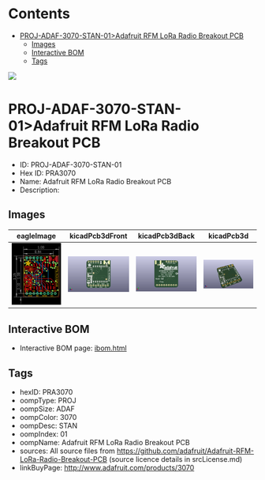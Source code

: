 



Contents
========

* [PROJ-ADAF-3070-STAN-01>Adafruit RFM LoRa Radio Breakout PCB](#proj-adaf-3070-stan-01adafruit-rfm-lora-radio-breakout-pcb)
	* [Images](#images)
	* [Interactive BOM](#interactive-bom)
	* [Tags](#tags)
  
![][im]
# PROJ-ADAF-3070-STAN-01>Adafruit RFM LoRa Radio Breakout PCB

- ID: PROJ-ADAF-3070-STAN-01
- Hex ID: PRA3070
- Name: Adafruit RFM LoRa Radio Breakout PCB
- Description: 

## Images
  
  

|eagleImage|kicadPcb3dFront|kicadPcb3dBack|kicadPcb3d|
| :---: | :---: | :---: | :---: |
|[![eagleImage](eagleImage_140.png)](eagleImage_600.png)|[![kicadPcb3dFront](kicadPcb3dFront_140.png)](kicadPcb3dFront_600.png)|[![kicadPcb3dBack](kicadPcb3dBack_140.png)](kicadPcb3dBack_600.png)|[![kicadPcb3d](kicadPcb3d_140.png)](kicadPcb3d_600.png)|

## Interactive BOM

- Interactive BOM page: [ibom.html](kicad/bom/ibom.html)

## Tags

- hexID: PRA3070
- oompType: PROJ
- oompSize: ADAF
- oompColor: 3070
- oompDesc: STAN
- oompIndex: 01
- oompName: Adafruit RFM LoRa Radio Breakout PCB
- sources: All source files from https://github.com/adafruit/Adafruit-RFM-LoRa-Radio-Breakout-PCB (source licence details in srcLicense.md)
- linkBuyPage: http://www.adafruit.com/products/3070



[im]: kicadPcb3d_450.png
